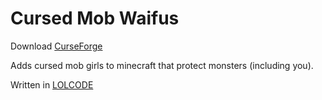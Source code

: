 # Cursed Mob Waifus
Download [CurseForge](https://www.curseforge.com/minecraft/mc-mods/cursedmobwaifus)

Adds cursed mob girls to minecraft that protect monsters (including you).

Written in [LOLCODE](http://www.lolcode.org/)
